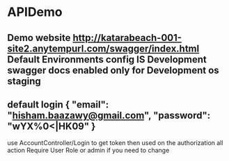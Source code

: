 # APIDemo
Demo website http://katarabeach-001-site2.anytempurl.com/swagger/index.html
Default Environments config IS Development 
swagger docs enabled only for Development os staging  
-------------------------------------------
default login 
{
  "email": "hisham.baazawy@gmail.com",
  "password": "wYX%0<|HK09"
}
------------------------------------------
use AccountController/Login to get token  then used on the authorization 
all action Require User Role or admin 
if you need to change 

